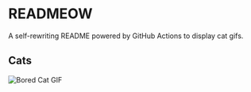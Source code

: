 # READMEOW

A self-rewriting README powered by GitHub Actions to display cat gifs.

## Cats

![Bored Cat GIF](https://media4.giphy.com/media/mlvseq9yvZhba/200.gif?cid=9acd02dax5aaoer5g3nax8hmlg92644tjtegne9wq5fl5br8&ep=v1_gifs_search&rid=200.gif&ct=g)
